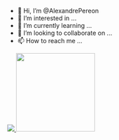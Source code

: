 - 👋 Hi, I’m @AlexandrePereon
- 👀 I’m interested in ...
- 🌱 I’m currently learning ...
- 💞️ I’m looking to collaborate on ...
- 📫 How to reach me ...

<a href="https://github.com/AVS1508">
  <img src="https://github-readme-stats.vercel.app/api?username=AlexandrePereon&show_icons=true&theme=radical&title_color=8E2DE2&text_color=fff&icon_color=8E2DE2">
  <img height="180em" src="https://github-readme-stats.vercel.app/api/top-langs/?username=AlexandrePereon&theme=radical&title_color=8E2DE2&text_color=fff" />
</a>

<!---
AlexandrePereon/AlexandrePereon is a ✨ special ✨ repository because its `README.md` (this file) appears on your GitHub profile.
You can click the Preview link to take a look at your changes.
--->
